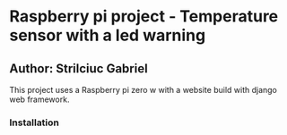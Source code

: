 # Raspberry pi project - Temperature sensor with a led warning

## Author: Strilciuc Gabriel

This project uses a Raspberry pi zero w with a website build with django web framework.

### Installation
